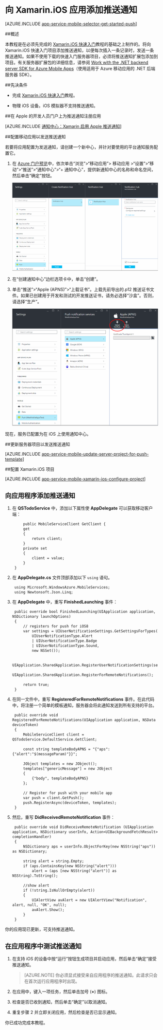 <properties
	pageTitle="使用 Azure 应用服务向 Xamarin.iOS 应用添加推送通知"
	description="了解如何使用 Azure 应用服务将推送通知发送到 Xamarin iOS 应用"
	services="app-service\mobile"
	documentationCenter="xamarin"
	authors="wesmc7777"
	manager="dwrede"
	editor=""/>

<tags
	ms.service="app-service-mobile"
	ms.date="05/05/2016"
	wacn.date="09/26/2016"/>

# 向 Xamarin.iOS 应用添加推送通知

[AZURE.INCLUDE [app-service-mobile-selector-get-started-push](../../includes/app-service-mobile-selector-get-started-push.md)]

##概述

本教程是在必须先完成的 [Xamarin.iOS 快速入门](/documentation/articles/app-service-mobile-xamarin-ios-get-started/)教程的基础之上制作的。将向 Xamarin.iOS 快速入门项目添加推送通知，以便每次插入一条记录时，发送一条推送通知。如果不使用下载的快速入门服务器项目，必须将推送通知扩展包添加到项目。有关服务器扩展包的详细信息，请参阅 [Work with the .NET backend server SDK for Azure Mobile Apps](/documentation/articles/app-service-mobile-dotnet-backend-how-to-use-server-sdk/)（使用适用于 Azure 移动应用的 .NET 后端服务器 SDK）。

##先决条件

* 完成 [Xamarin.iOS 快速入门](/documentation/articles/app-service-mobile-xamarin-ios-get-started/)教程。

* 物理 iOS 设备。iOS 模拟器不支持推送通知。

##在 Apple 的开发人员门户上为推送通知注册应用

[AZURE.INCLUDE [通知中心：Xamarin 启用 Apple 推送通知](../../includes/notification-hubs-xamarin-enable-apple-push-notifications.md)]

##配置移动应用以发送推送通知

若要将应用配置为发送通知，请创建一个新中心，并针对要使用的平台通知服务配置它。

1. 在 [Azure 门户预览](https://portal.azure.cn/)中，依次单击“浏览”>“移动应用”> 移动应用 >“设置”>“移动”>“推送”>“通知中心”>“+ 通知中心”，提供新通知中心的名称和命名空间，然后单击“确定”按钮。

	![](./media/app-service-mobile-xamarin-ios-get-started-push/mobile-app-configure-notification-hub.png)

2. 在“创建通知中心”边栏选项卡中，单击“创建”。

3. 单击“推送”>“Apple (APNS)”>“上载证书”。上载先前导出的.p12 推送证书文件。如果已创建用于开发和测试的开发推送证书，请务必选择“沙盒”。否则，请选择“生产”。

	![](./media/app-service-mobile-xamarin-ios-get-started-push/mobile-app-upload-apns-cert.png)

现在，服务已配置为在 iOS 上使用通知中心。

##更新服务器项目以发送推送通知

[AZURE.INCLUDE [app-service-mobile-update-server-project-for-push-template](../../includes/app-service-mobile-update-server-project-for-push-template.md)]

##配置 Xamarin.iOS 项目

[AZURE.INCLUDE [app-service-mobile-xamarin-ios-configure-project](../../includes/app-service-mobile-xamarin-ios-configure-project.md)]

## <a name="add-push"></a>向应用程序添加推送通知

1. 在 **QSTodoService** 中，添加以下属性使 **AppDelegate** 可以获取移动客户端：

            public MobileServiceClient GetClient {
            get
            {
                return client;
            }
            private set
            {
                client = value;
            }
        }

1. 在 **AppDelegate.cs** 文件顶部添加以下 `using` 语句。

		using Microsoft.WindowsAzure.MobileServices;
		using Newtonsoft.Json.Linq;

2. 在 **AppDelegate** 中，重写 **FinishedLaunching** 事件：

        public override bool FinishedLaunching(UIApplication application, NSDictionary launchOptions)
        {
            // registers for push for iOS8
            var settings = UIUserNotificationSettings.GetSettingsForTypes(
                UIUserNotificationType.Alert
                | UIUserNotificationType.Badge
                | UIUserNotificationType.Sound,
                new NSSet());

            UIApplication.SharedApplication.RegisterUserNotificationSettings(settings);
            UIApplication.SharedApplication.RegisterForRemoteNotifications();

            return true;
        }

3. 在同一文件中，重写 **RegisteredForRemoteNotifications** 事件。在此代码中，将注册一个简单的模板通知，服务器会将此通知发送到所有支持的平台。



        public override void RegisteredForRemoteNotifications(UIApplication application, NSData deviceToken)
        {
            MobileServiceClient client = QSTodoService.DefaultService.GetClient;

            const string templateBodyAPNS = "{"aps":{"alert":"$(messageParam)"}}";

            JObject templates = new JObject();
            templates["genericMessage"] = new JObject
            {
                {"body", templateBodyAPNS}
            };

            // Register for push with your mobile app
            var push = client.GetPush();
            push.RegisterAsync(deviceToken, templates);
        }


4. 然后，重写 **DidReceivedRemoteNotification** 事件：

        public override void DidReceiveRemoteNotification (UIApplication application, NSDictionary userInfo, Action<UIBackgroundFetchResult> completionHandler)
        {
            NSDictionary aps = userInfo.ObjectForKey(new NSString("aps")) as NSDictionary;

            string alert = string.Empty;
            if (aps.ContainsKey(new NSString("alert")))
                alert = (aps [new NSString("alert")] as NSString).ToString();

            //show alert
            if (!string.IsNullOrEmpty(alert))
            {
                UIAlertView avAlert = new UIAlertView("Notification", alert, null, "OK", null);
                avAlert.Show();
            }
        }

你的应用现已更新，可支持推送通知。

## <a name="test"></a>在应用程序中测试推送通知

1. 在支持 iOS 的设备中按“运行”按钮生成项目并启动应用，然后单击“确定”接受推送通知。

	> [AZURE.NOTE] 你必须显式接受来自应用程序的推送通知。此请求只会在首次运行应用程序时出现。

2. 在应用中，键入一项任务，然后单击加号 (**+**) 图标。

3. 检查是否已收到通知，然后单击“确定”以取消通知。

4. 重复步骤 2 并立即关闭应用，然后检查是否已显示通知。

你已成功完成本教程。

<!-- Images. -->

<!-- URLs. -->

<!---HONumber=Mooncake_0919_2016-->